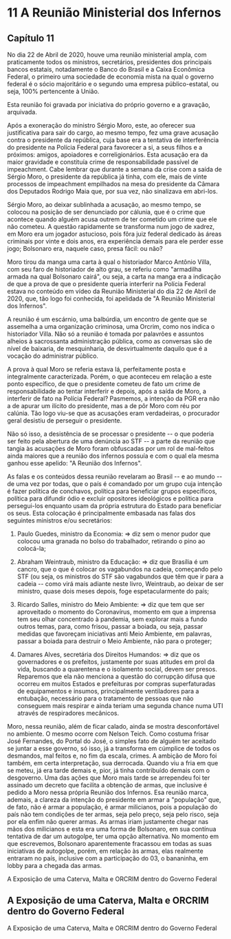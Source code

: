# 11 A Reunião Ministerial dos Infernos

## Capítulo 11

No dia 22 de Abril de 2020, houve uma reunião ministerial ampla, com praticamente todos os ministros, secretários, presidentes dos principais bancos estatais, notadamente o Banco do Brasil e a Caixa Econômica Federal, o primeiro uma sociedade de economia mista na qual o governo federal é o sócio majoritário e o segundo uma empresa público-estatal, ou seja, 100% pertencente à União.

Esta reunião foi gravada por iniciativa do próprio governo e a gravação, arquivada.

Após a exoneração do ministro Sérgio Moro, este, ao oferecer sua justificativa para sair do cargo, ao mesmo tempo, fez uma grave acusação contra o presidente da república, cuja base era a tentativa de interferência do presidente na Polícia Federal para favorecer a si, a seus filhos e a próximos: amigos, apoiadores e correligionários. Esta acusação era da maior gravidade e constituía crime de responsabilidade passível de impeachment. Cabe lembrar que durante a semana da crise com a saída de Sérgio Moro, o presidente da república já tinha, com ele, mais de vinte processos de impeachment empilhados na mesa do presidente da Câmara dos Deputados Rodrigo Maia que, por sua vez, não sinalizava em abri-los.

Sérgio Moro, ao deixar sublinhada a acusação, ao mesmo tempo, se colocou na posição de ser denunciado por cálunia, que é o crime que acontece quando alguém acusa outrem de ter cometido um crime que ele não cometeu. A questão rapidamente se transforma num jogo de xadrez, em Moro era um jogador astucioso, pois fôra juiz federal dedicado às áreas criminais por vinte e dois anos, era experiência demais para ele perder esse jogo; Bolsonaro era, naquele caso, presa fácil: ou não?

Moro tirou da manga uma carta à qual o historiador Marco Antônio Villa, com seu faro de historiador de alto grau, se referiu como "armadilha armada na qual Bolsonaro cairá", ou seja, a carta na manga era a indicação de que a prova de que o presidente queria interferir na Polícia Federal estava no conteúdo em vídeo da Reunião Ministerial do dia 22 de Abril de 2020, que, tão logo foi conhecida, foi apelidada de "A Reunião Ministerial dos Infernos".

A reunião é um escárnio, uma balbúrdia, um encontro de gente que se assemelha a uma organização criminosa, uma Orcrim, como nos indica o historiador Villa. Não só a reunião é tomada por palavrões e assuntos alheios à sacrossanta administração pública, como as conversas são de nível de baixaria, de mesquinharia, de desvirtualmente daquilo que é a vocação do administrar público.

A prova à qual Moro se referia estava lá, perfeitamente posta e integralmente caracterizada. Porém, o que aconteceu em relação a este ponto específico, de que o presidente cometeu de fato um crime de responsabilidade ao tentar interferir e depois, após a saída de Moro, a interferir de fato na Polícia Federal? Pasmemos, a intenção da PGR era não a de apurar um ilícito do presidente, mas a de pôr Moro com réu por calúnia. Tão logo viu-se que as acusações eram verdadeiras, o procurador geral desistiu de perseguir o presidente.

Não só isso, a desistência de se processar o presidente -- o que poderia ser feito pela abertura de uma denúncia ao STF -- a parte da reunião que tangia às acusações de Moro foram obfuscadas por um rol de mal-feitos ainda maiores que a reunião dos infernos possuía e com o qual ela mesma ganhou esse apelido: "A Reunião dos Infernos".

As falas e os conteúdos dessa reunião revelaram ao Brasil -- e ao mundo -- de uma vez por todas, que o país é comandado por um grupo cuja intenção é fazer política de conchavos, política para beneficiar grupos específicos, política para difundir ódio e excluir opositores ideológicos e política para persegui-los enquanto usam da própria estrutura do Estado para beneficiar os seus. Esta colocação é principalmente embasada nas falas dos seguintes ministros e/ou secretários:

1) Paulo Guedes, ministro da Economia:
	=> diz sem o menor pudor que colocou uma granada no bolso do trabalhador, retirando o pino ao colocá-la;

2) Abraham Weintraub, ministro da Educação:
   => diz que Brasília é um cancro, que o que é colocar os vagabundos na cadeia, começando pelo STF (ou seja, os ministros do STF são vagabundos que têm que ir para a cadeia -- como virá mais adiante neste livro, Weintraub, ao deixar de ser ministro, quase dois meses depois, foge espetacularmente do país;

3) Ricardo Salles, ministro do Meio Ambiente:
   => diz que tem que ser aproveitado o momento do Coronavírus, momento em que a imprensa tem seu olhar concentrado à pandemia, sem explorar mais a fundo outros temas, para, como frisou, passar a boiada, ou seja, passar medidas que favoreçam iniciativas anti Meio Ambiente, em palavras, passar a boiada para destruir o Meio Ambiente, não para o proteger;
   
4) Damares Alves, secretária dos Direitos Humandos:
   => diz que os governadores e os prefeitos, justamente por suas atitudes em prol da vida, buscando a quarentena e o isolamento social, devem ser presos. Reparemos que ela não menciona a questão do corrupção difusa que ocorreu em muitos Estados e prefeituras por compras superfaturadas de equipamentos e insumos, principalmente ventiladores para a entubação, necessário para o tratamento de pessoas que não conseguem mais respirar e ainda teriam uma segunda chance numa UTI através de respiradores mecânicos.

Moro, nessa reunião, além de ficar calado, ainda se mostra desconfortável no ambiente. O mesmo ocorre com Nelson Teich. Como costuma frisar José Fernandes, do Portal do José, o simples fato de alguém ter aceitado se juntar a esse governo, só isso, já a transforma em cúmplice de todos os desmandos, mal feitos e, no fim da escala, crimes. A ambição de Moro foi também, em certa interpretação, sua derrocada. Quando viu a fria em que se meteu, já era tarde demais e, pior, já tinha contribuído demais com o desgoverno. Uma das ações que Moro mais tarde se arrependeu foi ter assinado um decreto que facilita a obtenção de armas, que inclusive é pedido a Moro nessa própria Reunião dos Infernos. Esa reunião marca, ademais, a clareza da intenção do presidente em armar a "população" que, de fato, não é armar a população, é armar milicianos, pois a população do país não tem condições de ter armas, seja pelo preço, seja pelo risco, seja por ela enfim não querer armas.  As armas iriam justamente chegar nas mãos dos milicianos e esta era uma forma de Bolsonaro, em sua contínua tentativa de dar um autogolpe, ter uma opção alternativa. No momento em que escrevemos, Bolsonaro aparentemente fracassou em todas as suas iniciativas de autogolpe, porém, em relação às armas, elas realmente entraram no país, inclusive com a participação do 03, o bananinha, em lobby para a chegada das armas.

 






A Exposição de uma Caterva, Malta e ORCRIM dentro do Governo Federal

## A Exposição de uma Caterva, Malta e ORCRIM dentro do Governo Federal

A Exposição de uma Caterva, Malta e ORCRIM dentro do Governo Federal
